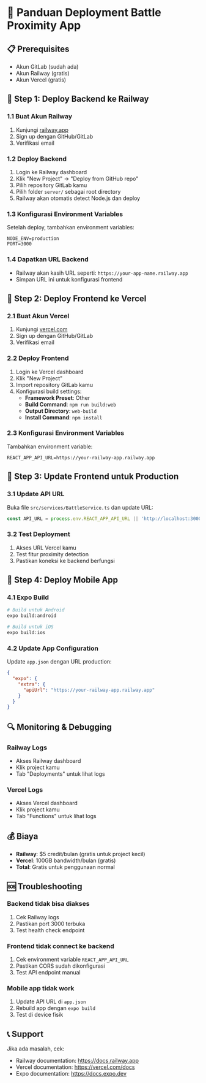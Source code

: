 # 🚀 Panduan Deployment Battle Proximity App

## 📋 Prerequisites
- Akun GitLab (sudah ada)
- Akun Railway (gratis)
- Akun Vercel (gratis)

## 🎯 Step 1: Deploy Backend ke Railway

### 1.1 Buat Akun Railway
1. Kunjungi [railway.app](https://railway.app)
2. Sign up dengan GitHub/GitLab
3. Verifikasi email

### 1.2 Deploy Backend
1. Login ke Railway dashboard
2. Klik "New Project" → "Deploy from GitHub repo"
3. Pilih repository GitLab kamu
4. Pilih folder `server/` sebagai root directory
5. Railway akan otomatis detect Node.js dan deploy

### 1.3 Konfigurasi Environment Variables
Setelah deploy, tambahkan environment variables:
```
NODE_ENV=production
PORT=3000
```

### 1.4 Dapatkan URL Backend
- Railway akan kasih URL seperti: `https://your-app-name.railway.app`
- Simpan URL ini untuk konfigurasi frontend

## 🎨 Step 2: Deploy Frontend ke Vercel

### 2.1 Buat Akun Vercel
1. Kunjungi [vercel.com](https://vercel.com)
2. Sign up dengan GitHub/GitLab
3. Verifikasi email

### 2.2 Deploy Frontend
1. Login ke Vercel dashboard
2. Klik "New Project"
3. Import repository GitLab kamu
4. Konfigurasi build settings:
   - **Framework Preset**: Other
   - **Build Command**: `npm run build:web`
   - **Output Directory**: `web-build`
   - **Install Command**: `npm install`

### 2.3 Konfigurasi Environment Variables
Tambahkan environment variable:
```
REACT_APP_API_URL=https://your-railway-app.railway.app
```

## 🔧 Step 3: Update Frontend untuk Production

### 3.1 Update API URL
Buka file `src/services/BattleService.ts` dan update URL:

```typescript
const API_URL = process.env.REACT_APP_API_URL || 'http://localhost:3000';
```

### 3.2 Test Deployment
1. Akses URL Vercel kamu
2. Test fitur proximity detection
3. Pastikan koneksi ke backend berfungsi

## 📱 Step 4: Deploy Mobile App

### 4.1 Expo Build
```bash
# Build untuk Android
expo build:android

# Build untuk iOS
expo build:ios
```

### 4.2 Update App Configuration
Update `app.json` dengan URL production:

```json
{
  "expo": {
    "extra": {
      "apiUrl": "https://your-railway-app.railway.app"
    }
  }
}
```

## 🔍 Monitoring & Debugging

### Railway Logs
- Akses Railway dashboard
- Klik project kamu
- Tab "Deployments" untuk lihat logs

### Vercel Logs
- Akses Vercel dashboard
- Klik project kamu
- Tab "Functions" untuk lihat logs

## 💰 Biaya
- **Railway**: $5 credit/bulan (gratis untuk project kecil)
- **Vercel**: 100GB bandwidth/bulan (gratis)
- **Total**: Gratis untuk penggunaan normal

## 🆘 Troubleshooting

### Backend tidak bisa diakses
1. Cek Railway logs
2. Pastikan port 3000 terbuka
3. Test health check endpoint

### Frontend tidak connect ke backend
1. Cek environment variable `REACT_APP_API_URL`
2. Pastikan CORS sudah dikonfigurasi
3. Test API endpoint manual

### Mobile app tidak work
1. Update API URL di `app.json`
2. Rebuild app dengan `expo build`
3. Test di device fisik

## 📞 Support
Jika ada masalah, cek:
- Railway documentation: https://docs.railway.app
- Vercel documentation: https://vercel.com/docs
- Expo documentation: https://docs.expo.dev 